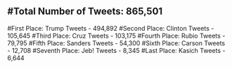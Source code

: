 #Total Number of Tweets: 865,501 
---
#First Place: Trump Tweets - 494,892
#Second Place: Clinton Tweets - 105,645
#Third Place: Cruz Tweets - 103,175
#Fourth Place: Rubio Tweets - 79,795
#Fifth Place: Sanders Tweets - 54,300
#Sixth Place: Carson Tweets - 12,708
#Seventh Place: Jeb! Tweets - 8,345
#Last Place: Kasich Tweets - 6,644
